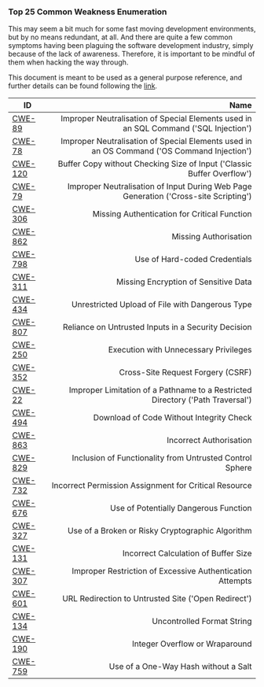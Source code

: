 ### Top 25 Common Weakness Enumeration

This may seem a bit much for some fast moving development environments, but by no means redundant, at all. And there are quite a few common symptoms having been plaguing the software development industry, simply because of the lack of awareness. Therefore, it is important to be mindful of them when hacking the way through.

This document is meant to be used as a general purpose reference, and further details can be found following the [link](http://cwe.mitre.org/top25/).

| ID  | Name |
| ---------------------------------------------- | -----:|
| [CWE-89](http://cwe.mitre.org/top25/#CWE-89)   | Improper Neutralisation of Special Elements used in an SQL Command ('SQL Injection') |
| [CWE-78](http://cwe.mitre.org/top25/#CWE-78)   | Improper Neutralisation of Special Elements used in an OS Command ('OS Command Injection') |
| [CWE-120](http://cwe.mitre.org/top25/#CWE-120) | Buffer Copy without Checking Size of Input ('Classic Buffer Overflow') |
| [CWE-79](http://cwe.mitre.org/top25/#CWE-79)   | Improper Neutralisation of Input During Web Page Generation ('Cross-site Scripting') |
| [CWE-306](http://cwe.mitre.org/top25/#CWE-306) | Missing Authentication for Critical Function |
| [CWE-862](http://cwe.mitre.org/top25/#CWE-862) | Missing Authorisation |
| [CWE-798](http://cwe.mitre.org/top25/#CWE-798) | Use of Hard-coded Credentials |
| [CWE-311](http://cwe.mitre.org/top25/#CWE-311) | Missing Encryption of Sensitive Data |
| [CWE-434](http://cwe.mitre.org/top25/#CWE-434) | Unrestricted Upload of File with Dangerous Type |
| [CWE-807](http://cwe.mitre.org/top25/#CWE-807) | Reliance on Untrusted Inputs in a Security Decision |
| [CWE-250](http://cwe.mitre.org/top25/#CWE-250) | Execution with Unnecessary Privileges |
| [CWE-352](http://cwe.mitre.org/top25/#CWE-352) | Cross-Site Request Forgery (CSRF) |
| [CWE-22](http://cwe.mitre.org/top25/#CWE-22)   | Improper Limitation of a Pathname to a Restricted Directory ('Path Traversal') |
| [CWE-494](http://cwe.mitre.org/top25/#CWE-494) | Download of Code Without Integrity Check |
| [CWE-863](http://cwe.mitre.org/top25/#CWE-863) | Incorrect Authorisation |
| [CWE-829](http://cwe.mitre.org/top25/#CWE-829) | Inclusion of Functionality from Untrusted Control Sphere |
| [CWE-732](http://cwe.mitre.org/top25/#CWE-732) | Incorrect Permission Assignment for Critical Resource |
| [CWE-676](http://cwe.mitre.org/top25/#CWE-676) | Use of Potentially Dangerous Function |
| [CWE-327](http://cwe.mitre.org/top25/#CWE-327) | Use of a Broken or Risky Cryptographic Algorithm |
| [CWE-131](http://cwe.mitre.org/top25/#CWE-131) | Incorrect Calculation of Buffer Size |
| [CWE-307](http://cwe.mitre.org/top25/#CWE-307) | Improper Restriction of Excessive Authentication Attempts |
| [CWE-601](http://cwe.mitre.org/top25/#CWE-601) | URL Redirection to Untrusted Site ('Open Redirect') |
| [CWE-134](http://cwe.mitre.org/top25/#CWE-134) | Uncontrolled Format String |
| [CWE-190](http://cwe.mitre.org/top25/#CWE-190) | Integer Overflow or Wraparound |
| [CWE-759](http://cwe.mitre.org/top25/#CWE-759) | Use of a One-Way Hash without a Salt |
